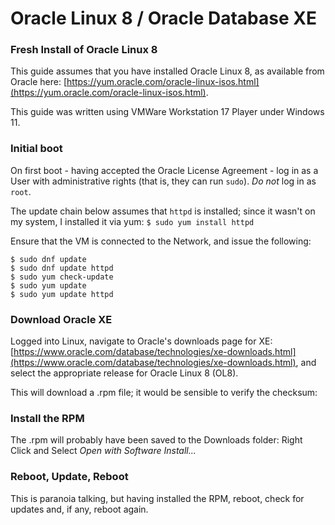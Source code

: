 # Oracle Linux 8 / Oracle Database XE

### Fresh Install of Oracle Linux 8

This guide assumes that you have installed Oracle Linux 8, as available from Oracle here: [https://yum.oracle.com/oracle-linux-isos.html](https://yum.oracle.com/oracle-linux-isos.html).

This guide was written using VMWare Workstation 17 Player under Windows 11.


### Initial boot

On first boot - having accepted the Oracle License Agreement - log in as a User with administrative rights (that is, they can run `sudo`). _Do not_ log in as `root`.

The update chain below assumes that `httpd` is installed; since it wasn't on my system, I installed it via yum:
   `$ sudo yum install httpd`

Ensure that the VM is connected to the Network, and issue the following:

    $ sudo dnf update
    $ sudo dnf update httpd
    $ sudo yum check-update
    $ sudo yum update
    $ sudo yum update httpd



### Download Oracle XE

Logged into Linux, navigate to Oracle's downloads page for XE: [https://www.oracle.com/database/technologies/xe-downloads.html](https://www.oracle.com/database/technologies/xe-downloads.html), and select the appropriate release for Oracle Linux 8 (OL8).

This will download a .rpm file; it would be sensible to verify the checksum:


### Install the RPM

The .rpm will probably have been saved to the Downloads folder: Right Click and Select _Open with Software Install..._


### Reboot, Update, Reboot

This is paranoia talking, but having installed the RPM, reboot, check for updates and, if any, reboot again.










